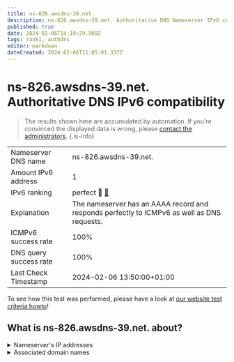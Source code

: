 ```yaml
---
title: ns-826.awsdns-39.net.
description: ns-826.awsdns-39.net. Authoritative DNS Nameserver IPv6 compatibility
published: true
date: 2024-02-06T14:19:29.909Z
tags: rank1, authdns
editor: markdown
dateCreated: 2024-02-06T11:05:01.337Z
---
```


# ns-826.awsdns-39.net. Authoritative DNS IPv6 compatibility

> The results shown here are accumulated by automation. If you're convinced the displayed data is wrong, please [contact the administrators](/howto/chat). 
{.is-info}




|   |   |
| - | - |
| Nameserver DNS name | ns-826.awsdns-39.net.
| Amount IPv6 address | 1
| IPv6 ranking | perfect :1st_place_medal: [🔗](/howto/ranking) |
| Explanation | The nameserver has an AAAA record and responds perfectly to ICMPv6 as well as DNS requests. |
| ICMPv6 success rate | 100%|
| DNS query success rate | 100% |
| Last Check Timestamp | 2024-02-06 13:50:00+01:00 |

To see how this test was performed, please have a look at [our website test criteria howto](/howto/testcriteria/authdns)!


## What is ns-826.awsdns-39.net. about?




<details>
<summary>Nameserver's IP addresses</summary>

2600:9000:5303:3a00::1

</details>



<details>
<summary>Associated domain names</summary>

www.snowflake.com

</details>
